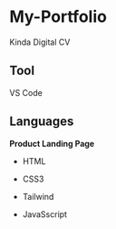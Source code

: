 # My-Portfolio
 Kinda Digital CV
## Tool
VS Code
## Languages
__Product Landing Page__
- HTML
* CSS3
+ Tailwind
- JavaSscript
